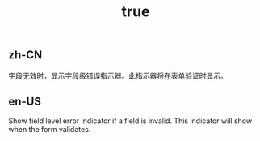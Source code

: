 ﻿---
order: 103
title:
  zh-CN: 验证提示
  en-US: Validate with Feedback
---

## zh-CN

字段无效时，显示字段级错误指示器。此指示器将在表单验证时显示。

## en-US

Show field level error indicator if a field is invalid.  This indicator will show when the form validates.
